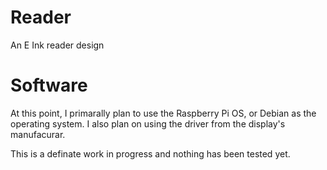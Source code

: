 # Reader
An E Ink reader design

# Software
At this point, I primarally plan to use the Raspberry Pi OS, or Debian as the operating system.
I also plan on using the driver from the display's manufacurar.

This is a definate work in progress and nothing has been tested yet.
